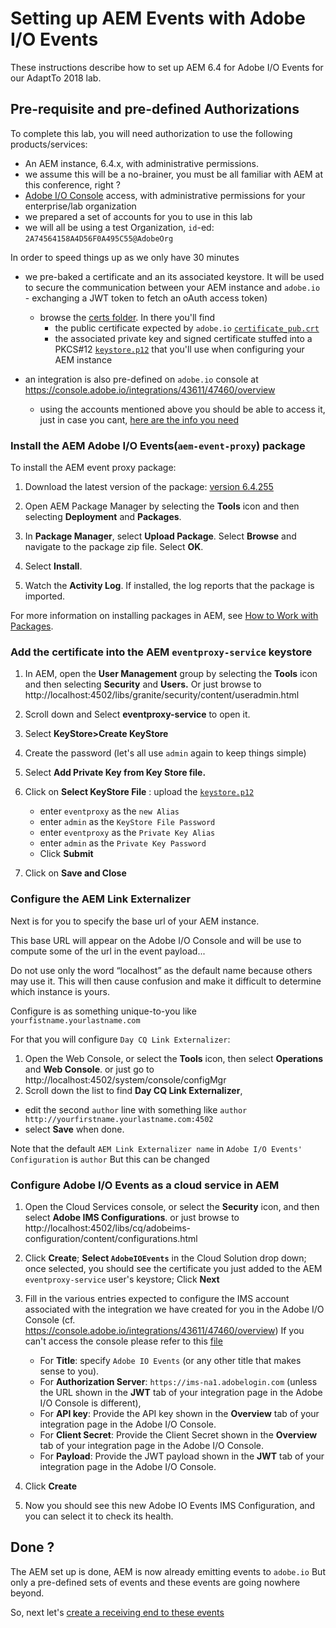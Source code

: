 

# Setting up AEM Events with Adobe I/O Events

These instructions describe how to set up AEM 6.4 for Adobe I/O Events for our AdaptTo 2018 lab.
 
## Pre-requisite and pre-defined Authorizations

To complete this lab, you will need authorization to use the following products/services:

*  An AEM instance, 6.4.x, with administrative permissions.
  * we assume this will be a no-brainer, you must be all familiar with AEM at this conference, right ?
*  [Adobe I/O Console](https://adobe.io/console) access, with administrative permissions for your enterprise/lab organization 
  * we prepared a set of accounts for you to use in this lab
  * we will all be using a test Organization, `id`-ed: `2A74564158A4D56F0A495C55@AdobeOrg`  

In order to speed things up as we only have 30 minutes
* we pre-baked a certificate and an its associated keystore. 
  It will be used to secure the communication between your AEM instance and `adobe.io` - exchanging a JWT token to fetch an oAuth access token) 
  * browse the [certs folder](./certs). In there you'll find
    * the public certificate expected by `adobe.io` [`certificate_pub.crt`](./certs/certificate_pub.crt)
    * the associated private key and signed certificate stuffed into a PKCS#12 [`keystore.p12`](./certs/keystore.p12)
   that you'll use when configuring your AEM instance

* an integration is also pre-defined on `adobe.io` console at https://console.adobe.io/integrations/43611/47460/overview
  * using the accounts mentioned above you should be able to access it, just in case you cant, [here are the info you need](certs/console.md)
      

### Install the AEM Adobe I/O Events(`aem-event-proxy`) package

To install the AEM event proxy package:

1. Download the latest version of the package: [version 6.4.255](https://github.com/adobeio/adobeio-documentation/files/2119312/aem-event-proxy-6.4.255.zip)

2. Open AEM Package Manager by selecting the **Tools** icon and then selecting **Deployment** and **Packages**.

3. In **Package Manager**, select **Upload Package**. Select **Browse** and navigate to the package zip file. Select **OK**.

4. Select **Install**.

5. Watch the **Activity Log**. If installed, the log reports that the package is imported.

For more information on installing packages in AEM, see [How to Work with Packages](https://helpx.adobe.com/experience-manager/6-3/sites/administering/using/package-manager.html).

### Add the certificate into the AEM `eventproxy-service` keystore


1. In AEM, open the **User Management** group by selecting the **Tools** icon and then selecting **Security** and **Users.**
Or just browse to http://localhost:4502/libs/granite/security/content/useradmin.html

2. Scroll down and Select **eventproxy-service** to open it.
 
3. Select **KeyStore>Create KeyStore**

4. Create the password (let's all use `admin` again to keep things simple)

5. Select **Add Private Key from Key Store file.** 

6. Click on **Select KeyStore File** : upload the  [`keystore.p12`](./certs/keystore.p12) 
   
    * enter `eventproxy` as the `new Alias`
    * enter `admin` as the `KeyStore File Password`
    * enter `eventproxy` as the `Private Key Alias`
    * enter `admin` as the `Private Key Password`
    * Click **Submit** 
  
7. Click on **Save and Close**  
  
### Configure the AEM Link Externalizer

Next is for you to specify the base url of your AEM instance.

This base URL will appear on the Adobe I/O Console 
and will be use to compute some of the url in the event payload... 

Do not use only the word “localhost” as the default name because others may use it. 
This will then cause confusion and make it difficult to determine which instance is yours. 

Configure is as something unique-to-you like `yourfistname.yourlastname.com`

For that you will configure `Day CQ Link Externalizer`:

1. Open the Web Console, or select the **Tools** icon, then select **Operations** and **Web Console**. 
 or just go to http://localhost:4502/system/console/configMgr 
2. Scroll down the list to find **Day CQ Link Externalizer**, 
 * edit the second `author` line with something like `author http://yourfirstname.yourlastname.com:4502` 
 * select **Save** when done.
 
Note that the default `AEM Link Externalizer name` in `Adobe I/O Events' Configuration` is `author`
 But this can be changed

### Configure Adobe I/O Events as a cloud service in AEM


1. Open the Cloud Services console, or select the **Security** icon, and then select **Adobe IMS Configurations**. 
or just browse to http://localhost:4502/libs/cq/adobeims-configuration/content/configurations.html
   
2. Click **Create**; 
   **Select `AdobeIOEvents`** in the Cloud Solution drop down; 
   once selected, you should see the certificate you just added to the AEM `eventproxy-service` user's keystore;
   Click **Next** 
   
3. Fill in the various entries expected to configure the IMS account associated with the integration 
 we have created for you in the Adobe I/O Console (cf. https://console.adobe.io/integrations/43611/47460/overview)
 If you can't access the console please refer to this [file](./certs/console.md)

    *   For **Title**: specify `Adobe IO Events` (or any other title that makes sense to you).
    *   For **Authorization Server**: `https://ims-na1.adobelogin.com` (unless the URL shown in the **JWT** tab of your integration page in the Adobe I/O Console is different), 
    *   For **API key**: Provide the API key shown in the **Overview** tab of your integration page in the Adobe I/O Console. 
    *   For **Client Secret**: Provide the Client Secret shown in the **Overview** tab of your integration page in the Adobe I/O Console. 
    *   For **Payload**: Provide the JWT payload shown in the **JWT** tab of your integration page in the Adobe I/O Console.

4. Click **Create**
    
5. Now you should see this new Adobe IO Events IMS Configuration, and you can select it to check its health.

 
## Done ?

The AEM set up is done, AEM is now already emitting events to `adobe.io`
But only a pre-defined sets of events
and these events are going nowhere beyond.

So, next let's [create a receiving end to these events](2.aem-event-webhooks.md)
